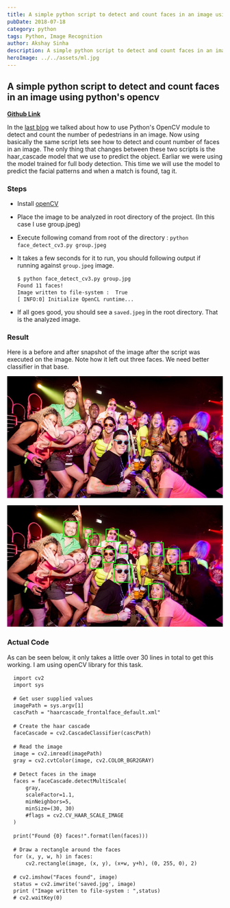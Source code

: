 ```yaml
---
title: A simple python script to detect and count faces in an image using python's opencv
pubDate: 2018-07-18
category: python
tags: Python, Image Recognition
author: Akshay Sinha
description: A simple python script to detect and count faces in an image using python's opencv
heroImage: ../../assets/ml.jpg
---
```


## A simple python script to detect and count faces in an image using python's opencv

**[Github Link]()**

In the [last blog](/blog/2018-06-30-pedestrian-count) we talked about how to use Python's OpenCV module to detect and count the number of pedestrians in an image. Now using basically the same script lets see how to detect and count number of faces in an image. The only thing that changes between these two scripts is the haar_cascade model that we use to predict the object. Earliar we were using the model trained for full body detection. This time we will use the model to predict the facial patterns and when a match is found, tag it.

### Steps

* Install [openCV](https://docs.opencv.org/3.0-beta/doc/py_tutorials/py_setup/py_setup_in_windows/py_setup_in_windows.html)
* Place the image to be analyzed in root directory of the project. (In this case I use group.jpeg)
* Execute following comand from root of the directory : `python face_detect_cv3.py group.jpeg`
* It takes a few seconds for it to run, you should following output if running against `group.jpeg` image.


      $ python face_detect_cv3.py group.jpg
      Found 11 faces!
      Image written to file-system :  True
      [ INFO:0] Initialize OpenCL runtime...

* If all goes good, you should see a `saved.jpeg` in the root directory. That is the analyzed image.

### Result

Here is a before and after snapshot of the image after the script was executed on the image. Note how it left out three faces. We need better classifier in that base.

![Before](../../assets/the_party.jpg)

![After](../../assets/saved.jpg)

### Actual Code

As can be seen below, it only takes a little over 30 lines in total to get this working. I am using openCV library for this task.

      import cv2
      import sys

      # Get user supplied values
      imagePath = sys.argv[1]
      cascPath = "haarcascade_frontalface_default.xml"

      # Create the haar cascade
      faceCascade = cv2.CascadeClassifier(cascPath)

      # Read the image
      image = cv2.imread(imagePath)
      gray = cv2.cvtColor(image, cv2.COLOR_BGR2GRAY)

      # Detect faces in the image
      faces = faceCascade.detectMultiScale(
          gray,
          scaleFactor=1.1,
          minNeighbors=5,
          minSize=(30, 30)
          #flags = cv2.CV_HAAR_SCALE_IMAGE
      )

      print("Found {0} faces!".format(len(faces)))

      # Draw a rectangle around the faces
      for (x, y, w, h) in faces:
          cv2.rectangle(image, (x, y), (x+w, y+h), (0, 255, 0), 2)

      # cv2.imshow("Faces found", image)
      status = cv2.imwrite('saved.jpg', image)
      print ("Image written to file-system : ",status)
      # cv2.waitKey(0)